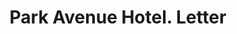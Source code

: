 ---
doi: 10.7916/D8VT344N
date_other: '1910'
date_other_textual: 1910-1919
form: correspondence
genre:
- Letters (correspondence)
name:
- Park Avenue Hotel
object_in_context_url: https://biggert.cul.columbia.edu/items/view/ave_biggert_01091
subject_hierarchical_geographic:
- New York, New York, United States
subject_name:
- Park Avenue Hotel
title: Park Avenue Hotel. Letter
sort_title: Park Avenue Hotel. Letter
call_number: ave_biggert_01091
coordinates:
- 40.71277777777778,-74.00583333333333
pid: ave_biggert_01091
identifiers: ave_biggert_01091
thumbnail: https://derivativo-2.library.columbia.edu/iiif/2/ldpd:344960/full/!256,256/0/native.jpg
permalink: "/items/ave_biggert_01091/"
layout: iiif-image-page
---